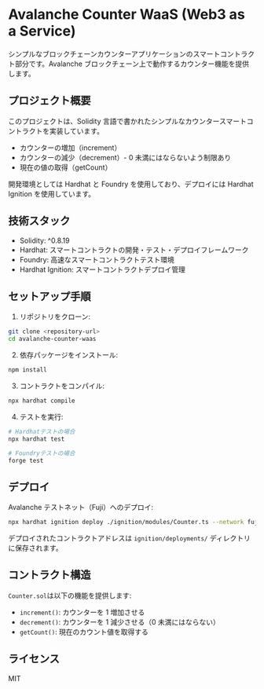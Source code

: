 # Avalanche Counter WaaS (Web3 as a Service)

シンプルなブロックチェーンカウンターアプリケーションのスマートコントラクト部分です。Avalanche ブロックチェーン上で動作するカウンター機能を提供します。

## プロジェクト概要

このプロジェクトは、Solidity 言語で書かれたシンプルなカウンタースマートコントラクトを実装しています。

- カウンターの増加（increment）
- カウンターの減少（decrement）- 0 未満にはならないよう制限あり
- 現在の値の取得（getCount）

開発環境としては Hardhat と Foundry を使用しており、デプロイには Hardhat Ignition を使用しています。

## 技術スタック

- Solidity: ^0.8.19
- Hardhat: スマートコントラクトの開発・テスト・デプロイフレームワーク
- Foundry: 高速なスマートコントラクトテスト環境
- Hardhat Ignition: スマートコントラクトデプロイ管理

## セットアップ手順

1. リポジトリをクローン:

```bash
git clone <repository-url>
cd avalanche-counter-waas
```

2. 依存パッケージをインストール:

```bash
npm install
```

3. コントラクトをコンパイル:

```bash
npx hardhat compile
```

4. テストを実行:

```bash
# Hardhatテストの場合
npx hardhat test

# Foundryテストの場合
forge test
```

## デプロイ

Avalanche テストネット（Fuji）へのデプロイ:

```bash
npx hardhat ignition deploy ./ignition/modules/Counter.ts --network fuji
```

デプロイされたコントラクトアドレスは `ignition/deployments/` ディレクトリに保存されます。

## コントラクト構造

`Counter.sol`は以下の機能を提供します:

- `increment()`: カウンターを 1 増加させる
- `decrement()`: カウンターを 1 減少させる（0 未満にはならない）
- `getCount()`: 現在のカウント値を取得する

## ライセンス

MIT
